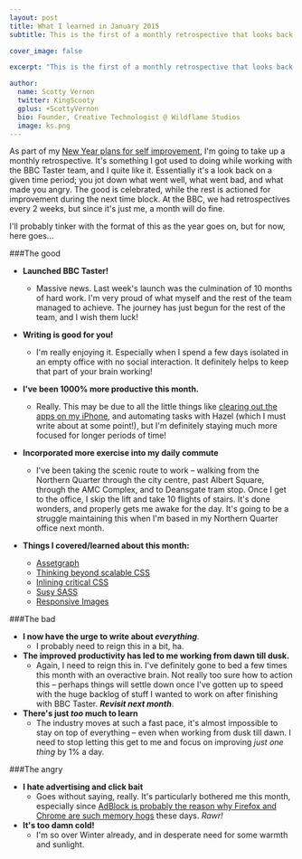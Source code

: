 ```yaml
---
layout: post
title: What I learned in January 2015
subtitle: This is the first of a monthly retrospective that looks back on the month for better or for worse.

cover_image: false

excerpt: "This is the first of a monthly retrospective that looks back on the month for better or for worse."

author:
  name: Scotty Vernon
  twitter: KingScooty
  gplus: +ScottyVernon 
  bio: Founder, Creative Technologist @ Wildflame Studios
  image: ks.png
---
```


As part of my [New Year plans for self improvement](/2014/12/Farewell-2014-hello-2015/), I'm going to take up a monthly retrospective. It's something I got used to doing while working with the BBC Taster team, and I quite like it. Essentially it's a look back on a given time period; you jot down what went well, what went bad, and what made you angry. The good is celebrated, while the rest is actioned for improvement during the next time block. At the BBC, we had retrospectives every 2 weeks, but since it's just me, a month will do fine.

I'll probably tinker with the format of this as the year goes on, but for now, here goes...

###The good

- **Launched BBC Taster!**
  - Massive news. Last week's launch was the culmination of 10 months of hard work. I'm very proud of what myself and the rest of the team managed to achieve. The journey has just begun for the rest of the team, and I wish them luck!
- **Writing is good for you!**
  - I'm really enjoying it. Especially when I spend a few days isolated in an empty office with no social interaction. It definitely helps to keep that part of your brain working!
- **I've been 1000% more productive this month.**
  - Really. This may be due to all the little things like [clearing out the apps on my iPhone](), and automating tasks with Hazel (which I must write about at some point!), but I'm definitely staying much more focused for longer periods of time!
- **Incorporated more exercise into my daily commute**
  - I've been taking the scenic route to work &ndash; walking from the Northern Quarter through the city centre, past Albert Square, through the AMC Complex, and to Deansgate tram stop. Once I get to the office, I skip the lift and take 10 flights of stairs. It's done wonders, and properly gets me awake for the day. It's going to be a struggle maintaining this when I'm based in my Northern Quarter office next month.

- **Things I covered/learned about this month:**
  - [Assetgraph](https://github.com/assetgraph/assetgraph)
  - [Thinking beyond scalable CSS](http://www.thedotpost.com/2014/11/nicolas-gallagher-thinking-beyond-scalable-css)
  - [Inlining critical CSS](https://github.com/addyosmani/critical)
  - [Susy SASS](http://susy.oddbird.net/)
  - [Responsive Images](http://alistapart.com/article/responsive-images-in-practice)

###The bad

- **I now have the urge to write about *everything***. 
  - I probably need to reign this in a bit, ha.
- **The improved productivity has led to me working from dawn till dusk.**
  - Again, I need to reign this in. I've definitely gone to bed a few times this month with an overactive brain. Not really too sure how to action this &ndash; perhaps things will settle down once I've gotten up to speed with the huge backlog of stuff I wanted to work on after finishing with BBC Taster. ***Revisit next month***. 
- **There's just *too* much to learn**
  - The industry moves at such a fast pace, it's almost impossible to stay on top of everything &ndash; even when working from dusk till dawn. I need to stop letting this get to me and focus on improving *just one thing* by 1% a day.

###The angry

- **I hate advertising and click bait**
  - Goes without saying, really. It's particularly bothered me this month, especially since [AdBlock is probably the reason why Firefox and Chrome are such memory hogs](http://www.extremetech.com/computing/182428-ironic-iframes-adblock-plus-is-probably-the-reason-firefox-and-chrome-are-such-memory-hogs) these days. *Rawr!*
- **It's too damn cold!**
  - I'm so over Winter already, and in desperate need for some warmth and sunlight. 